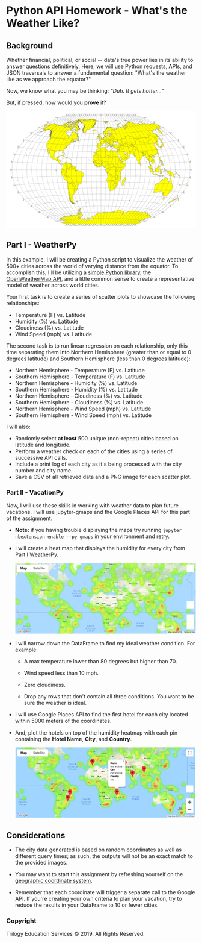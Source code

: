 # Python API Homework - What's the Weather Like?

## Background

Whether financial, political, or social -- data's true power lies in its ability to answer questions definitively. Here, we will use Python requests, APIs, and JSON traversals to answer a fundamental question: "What's the weather like as we approach the equator?"

Now, we know what you may be thinking: _"Duh. It gets hotter..."_

But, if pressed, how would you **prove** it?

![Equator](Images/equatorsign.png)


## Part I - WeatherPy

In this example, I will be creating a Python script to visualize the weather of 500+ cities across the world of varying distance from the equator. To accomplish this, I'll be utilizing a [simple Python library](https://pypi.python.org/pypi/citipy), the [OpenWeatherMap API](https://openweathermap.org/api), and a little common sense to create a representative model of weather across world cities.

Your first task is to create a series of scatter plots to showcase the following relationships:

* Temperature (F) vs. Latitude
* Humidity (%) vs. Latitude
* Cloudiness (%) vs. Latitude
* Wind Speed (mph) vs. Latitude


The second task is to run linear regression on each relationship, only this time separating them into Northern Hemisphere (greater than or equal to 0 degrees latitude) and Southern Hemisphere (less than 0 degrees latitude):

* Northern Hemisphere - Temperature (F) vs. Latitude
* Southern Hemisphere - Temperature (F) vs. Latitude
* Northern Hemisphere - Humidity (%) vs. Latitude
* Southern Hemisphere - Humidity (%) vs. Latitude
* Northern Hemisphere - Cloudiness (%) vs. Latitude
* Southern Hemisphere - Cloudiness (%) vs. Latitude
* Northern Hemisphere - Wind Speed (mph) vs. Latitude
* Southern Hemisphere - Wind Speed (mph) vs. Latitude


I will also:

* Randomly select **at least** 500 unique (non-repeat) cities based on latitude and longitude.
* Perform a weather check on each of the cities using a series of successive API calls.
* Include a print log of each city as it's being processed with the city number and city name.
* Save a CSV of all retrieved data and a PNG image for each scatter plot.

### Part II - VacationPy

Now, I will use these skills in working with weather data to plan future vacations. I will use jupyter-gmaps and the Google Places API for this part of the assignment.

* **Note:** if you having trouble displaying the maps try running `jupyter nbextension enable --py gmaps` in your environment and retry.

* I will create a heat map that displays the humidity for every city from Part I WeatherPy.

  ![heatmap](Images/heatmap.png)

* I will narrow down the DataFrame to find my ideal weather condition. For example:

  * A max temperature lower than 80 degrees but higher than 70.

  * Wind speed less than 10 mph.

  * Zero cloudiness.

  * Drop any rows that don't contain all three conditions. You want to be sure the weather is ideal.

* I will use Google Places API to find the first hotel for each city located within 5000 meters of the coordinates.

* And, plot the hotels on top of the humidity heatmap with each pin containing the **Hotel Name**, **City**, and **Country**.

  ![hotel map](Images/hotel_map.png)


## Considerations

* The city data generated is based on random coordinates as well as different query times; as such, the outputs will not be an exact match to the provided images.

* You may want to start this assignment by refreshing yourself on the [geographic coordinate system](http://desktop.arcgis.com/en/arcmap/10.3/guide-books/map-projections/about-geographic-coordinate-systems.htm).

* Remember that each coordinate will trigger a separate call to the Google API. If you're creating your own criteria to plan your vacation, try to reduce the results in your DataFrame to 10 or fewer cities.


### Copyright

Trilogy Education Services © 2019. All Rights Reserved.
